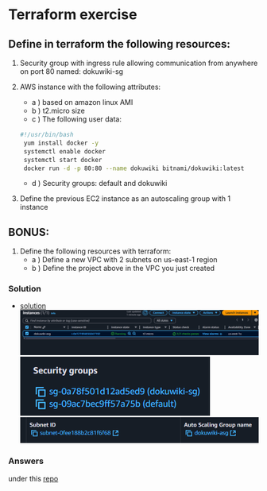 # Terraform exercise

## Define in terraform the following resources:

1. Security group with ingress rule allowing communication from anywhere on port 80 named: dokuwiki-sg
2. AWS instance with the following attributes:

   - a ) based on amazon linux AMI
   - b ) t2.micro size
   - c ) The following user data:

   ```bash
   #!/usr/bin/bash
    yum install docker -y
    systemctl enable docker
    systemctl start docker
    docker run -d -p 80:80 --name dokuwiki bitnami/dokuwiki:latest
   ```

   - d ) Security groups: default and dokuwiki

3. Define the previous EC2 instance as an autoscaling group with 1 instance

## BONUS:

1. Define the following resources with terraform:
   - a ) Define a new VPC with 2 subnets on us-east-1 region
   - b ) Define the project above in the VPC you just created

### Solution

- [solution](./terraform-exercise/main.tf)
  ![ec2](./assets/ec2.png)
  ![security-group](./assets/security-groups.png)
  ![autoscaling-group](./assets/subnet-and-asg.png)

### Answers

under this [repo](https://github.com/avieadvanced-devops/blob/master/exercises/7)
